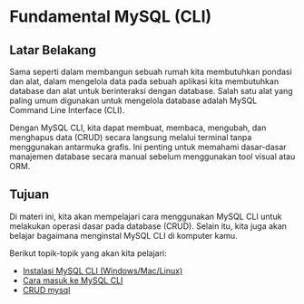 # Fundamental MySQL (CLI)

## Latar Belakang

Sama seperti dalam membangun sebuah rumah kita membutuhkan pondasi dan alat, dalam mengelola data pada sebuah aplikasi kita membutuhkan database dan alat untuk berinteraksi dengan database. Salah satu alat yang paling umum digunakan untuk mengelola database adalah MySQL Command Line Interface (CLI).

Dengan MySQL CLI, kita dapat membuat, membaca, mengubah, dan menghapus data (CRUD) secara langsung melalui terminal tanpa menggunakan antarmuka grafis. Ini penting untuk memahami dasar-dasar manajemen database secara manual sebelum menggunakan tool visual atau ORM.

## Tujuan

Di materi ini, kita akan mempelajari cara menggunakan MySQL CLI untuk melakukan operasi dasar pada database (CRUD). Selain itu, kita juga akan belajar bagaimana menginstal MySQL CLI di komputer kamu.

Berikut topik-topik yang akan kita pelajari:

- [Instalasi MySQL CLI (Windows/Mac/Linux)](https://dev.mysql.com/downloads/mysql/)
- [Cara masuk ke MySQL CLI](https://www.softwaretestinghelp.com/use-mysql-from-command-line/)
- [CRUD mysql](https://www.geeksforgeeks.org/sql/crud-operations-in-mysql/)

